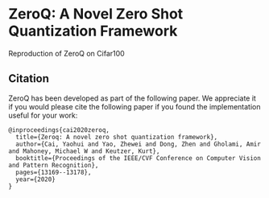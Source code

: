 # ZeroQ: A Novel Zero Shot Quantization Framework
Reproduction of ZeroQ on Cifar100

## Citation
ZeroQ has been developed as part of the following paper. We appreciate it if you would please cite the following paper if you found the implementation useful for your work:

```text
@inproceedings{cai2020zeroq,
  title={Zeroq: A novel zero shot quantization framework},
  author={Cai, Yaohui and Yao, Zhewei and Dong, Zhen and Gholami, Amir and Mahoney, Michael W and Keutzer, Kurt},
  booktitle={Proceedings of the IEEE/CVF Conference on Computer Vision and Pattern Recognition},
  pages={13169--13178},
  year={2020}
}
```

